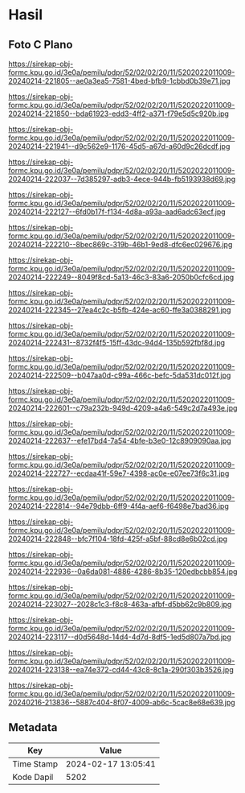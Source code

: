 # Hasil

## Foto C Plano

https://sirekap-obj-formc.kpu.go.id/3e0a/pemilu/pdpr/52/02/02/20/11/5202022011009-20240214-221805--ae0a3ea5-7581-4bed-bfb9-1cbbd0b39e71.jpg

https://sirekap-obj-formc.kpu.go.id/3e0a/pemilu/pdpr/52/02/02/20/11/5202022011009-20240214-221850--bda61923-edd3-4ff2-a371-f79e5d5c920b.jpg

https://sirekap-obj-formc.kpu.go.id/3e0a/pemilu/pdpr/52/02/02/20/11/5202022011009-20240214-221941--d9c562e9-1176-45d5-a67d-a60d9c26dcdf.jpg

https://sirekap-obj-formc.kpu.go.id/3e0a/pemilu/pdpr/52/02/02/20/11/5202022011009-20240214-222037--7d385297-adb3-4ece-944b-fb5193938d69.jpg

https://sirekap-obj-formc.kpu.go.id/3e0a/pemilu/pdpr/52/02/02/20/11/5202022011009-20240214-222127--6fd0b17f-f134-4d8a-a93a-aad6adc63ecf.jpg

https://sirekap-obj-formc.kpu.go.id/3e0a/pemilu/pdpr/52/02/02/20/11/5202022011009-20240214-222210--8bec869c-319b-46b1-9ed8-dfc6ec029676.jpg

https://sirekap-obj-formc.kpu.go.id/3e0a/pemilu/pdpr/52/02/02/20/11/5202022011009-20240214-222249--8049f8cd-5a13-46c3-83a6-2050b0cfc6cd.jpg

https://sirekap-obj-formc.kpu.go.id/3e0a/pemilu/pdpr/52/02/02/20/11/5202022011009-20240214-222345--27ea4c2c-b5fb-424e-ac60-ffe3a0388291.jpg

https://sirekap-obj-formc.kpu.go.id/3e0a/pemilu/pdpr/52/02/02/20/11/5202022011009-20240214-222431--8732f4f5-15ff-43dc-94d4-135b592fbf8d.jpg

https://sirekap-obj-formc.kpu.go.id/3e0a/pemilu/pdpr/52/02/02/20/11/5202022011009-20240214-222509--b047aa0d-c99a-466c-befc-5da531dc012f.jpg

https://sirekap-obj-formc.kpu.go.id/3e0a/pemilu/pdpr/52/02/02/20/11/5202022011009-20240214-222601--c79a232b-949d-4209-a4a6-549c2d7a493e.jpg

https://sirekap-obj-formc.kpu.go.id/3e0a/pemilu/pdpr/52/02/02/20/11/5202022011009-20240214-222637--efe17bd4-7a54-4bfe-b3e0-12c8909090aa.jpg

https://sirekap-obj-formc.kpu.go.id/3e0a/pemilu/pdpr/52/02/02/20/11/5202022011009-20240214-222727--ecdaa41f-59e7-4398-ac0e-e07ee73f6c31.jpg

https://sirekap-obj-formc.kpu.go.id/3e0a/pemilu/pdpr/52/02/02/20/11/5202022011009-20240214-222814--94e79dbb-6ff9-4f4a-aef6-f6498e7bad36.jpg

https://sirekap-obj-formc.kpu.go.id/3e0a/pemilu/pdpr/52/02/02/20/11/5202022011009-20240214-222848--bfc7f104-18fd-425f-a5bf-88cd8e6b02cd.jpg

https://sirekap-obj-formc.kpu.go.id/3e0a/pemilu/pdpr/52/02/02/20/11/5202022011009-20240214-222936--0a6da081-4886-4286-8b35-120edbcbb854.jpg

https://sirekap-obj-formc.kpu.go.id/3e0a/pemilu/pdpr/52/02/02/20/11/5202022011009-20240214-223027--2028c1c3-f8c8-463a-afbf-d5bb62c9b809.jpg

https://sirekap-obj-formc.kpu.go.id/3e0a/pemilu/pdpr/52/02/02/20/11/5202022011009-20240214-223117--d0d5648d-14d4-4d7d-8df5-1ed5d807a7bd.jpg

https://sirekap-obj-formc.kpu.go.id/3e0a/pemilu/pdpr/52/02/02/20/11/5202022011009-20240214-223138--ea74e372-cd44-43c8-8c1a-290f303b3526.jpg

https://sirekap-obj-formc.kpu.go.id/3e0a/pemilu/pdpr/52/02/02/20/11/5202022011009-20240216-213836--5887c404-8f07-4009-ab6c-5cac8e68e639.jpg


## Metadata

| Key        | Value               |
| ---------- | ------------------- |
| Time Stamp | 2024-02-17 13:05:41 |
| Kode Dapil | 5202                |



